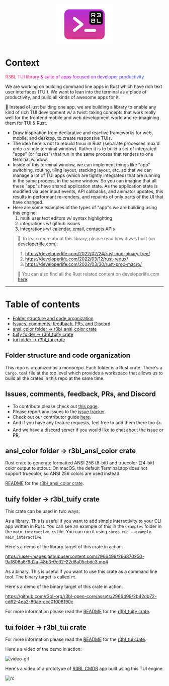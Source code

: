 <p align="center">
  <img src="https://raw.githubusercontent.com/r3bl-org/r3bl-open-core/main/r3bl-term.svg" height="128px">
</p>

# Context
<a id="markdown-context" name="context"></a>

<!-- R3BL TUI library & suite of apps focused on developer productivity -->

<span style="color:#FD2F53">R</span><span style="color:#FC2C57">3</span><span style="color:#FB295B">B</span><span style="color:#FA265F">L</span><span style="color:#F92363">
</span><span style="color:#F82067">T</span><span style="color:#F61D6B">U</span><span style="color:#F51A6F">I</span><span style="color:#F31874">
</span><span style="color:#F11678">l</span><span style="color:#EF137C">i</span><span style="color:#ED1180">b</span><span style="color:#EB0F84">r</span><span style="color:#E90D89">a</span><span style="color:#E60B8D">r</span><span style="color:#E40A91">y</span><span style="color:#E10895">
</span><span style="color:#DE0799">&amp;</span><span style="color:#DB069E">
</span><span style="color:#D804A2">s</span><span style="color:#D503A6">u</span><span style="color:#D203AA">i</span><span style="color:#CF02AE">t</span><span style="color:#CB01B2">e</span><span style="color:#C801B6">
</span><span style="color:#C501B9">o</span><span style="color:#C101BD">f</span><span style="color:#BD01C1">
</span><span style="color:#BA01C4">a</span><span style="color:#B601C8">p</span><span style="color:#B201CB">p</span><span style="color:#AE02CF">s</span><span style="color:#AA03D2">
</span><span style="color:#A603D5">f</span><span style="color:#A204D8">o</span><span style="color:#9E06DB">c</span><span style="color:#9A07DE">u</span><span style="color:#9608E1">s</span><span style="color:#910AE3">e</span><span style="color:#8D0BE6">d</span><span style="color:#890DE8">
</span><span style="color:#850FEB">o</span><span style="color:#8111ED">n</span><span style="color:#7C13EF">
</span><span style="color:#7815F1">d</span><span style="color:#7418F3">e</span><span style="color:#701AF5">v</span><span style="color:#6B1DF6">e</span><span style="color:#6720F8">l</span><span style="color:#6322F9">o</span><span style="color:#5F25FA">p</span><span style="color:#5B28FB">e</span><span style="color:#572CFC">r</span><span style="color:#532FFD">
</span><span style="color:#4F32FD">p</span><span style="color:#4B36FE">r</span><span style="color:#4739FE">o</span><span style="color:#443DFE">d</span><span style="color:#4040FE">u</span><span style="color:#3C44FE">c</span><span style="color:#3948FE">t</span><span style="color:#354CFE">i</span><span style="color:#324FFD">v</span><span style="color:#2E53FD">i</span><span style="color:#2B57FC">t</span><span style="color:#285BFB">y</span>

We are working on building command line apps in Rust which have rich text user interfaces (TUI). We
want to lean into the terminal as a place of productivity, and build all kinds of awesome apps for
it.

🔮 Instead of just building one app, we are building a library to enable any kind of rich TUI
development w/ a twist: taking concepts that work really well for the frontend mobile and web
development world and re-imagining them for TUI & Rust.

  - Draw inspiration from declarative and reactive frameworks for web, mobile, and desktop, to
    create responsive TUIs.
  - The idea here is not to rebuild tmux in Rust (separate processes mux'd onto a single terminal
    window). Rather it is to build a set of integrated "apps" (or "tasks") that run in the same
    process that renders to one terminal window.
  - Inside of this terminal window, we can implement things like "app" switching, routing, tiling
    layout, stacking layout, etc. so that we can manage a lot of TUI apps (which are tightly
    integrated) that are running in the same process, in the same window. So you can imagine that
    all these "app"s have shared application state. As the application state is modified via
    user input events, API callbacks, and animator updates, this results in performant re-renders,
    and repaints of only parts of the UI that have changed.
  - Here are some examples of the types of "app"s we are building using this engine:
      1. multi user text editors w/ syntax highlighting
      2. integrations w/ github issues
      3. integrations w/ calendar, email, contacts APIs


> 🦜 To learn more about this library, please read how it was built (on
> [developerlife.com](https://developerlife.com)):
>
> 1. <https://developerlife.com/2022/02/24/rust-non-binary-tree/>
> 2. <https://developerlife.com/2022/03/12/rust-redux/>
> 3. <https://developerlife.com/2022/03/30/rust-proc-macro/>
>
> 🦀 You can also find all the Rust related content on developerlife.com
> [here](https://developerlife.com/category/Rust/).

<hr/>

# Table of contents
<a id="markdown-table-of-contents" name="table-of-contents"></a>

<!-- TOC -->

- [Folder structure and code organization](#folder-structure-and-code-organization)
- [Issues, comments, feedback, PRs, and Discord](#issues-comments-feedback-prs-and-discord)
- [ansi_color folder -> r3bl_ansi_color crate](#ansi_color-folder---r3bl_ansi_color-crate)
- [tuify folder -> r3bl_tuify crate](#tuify-folder---r3bl_tuify-crate)
- [tui folder -> r3bl_tui crate](#tui-folder---r3bl_tui-crate)

<!-- /TOC -->

## Folder structure and code organization
<a id="markdown-folder-structure-and-code-organization" name="folder-structure-and-code-organization"></a>

This repo is organized as a monorepo. Each folder is a Rust crate. There's a `Cargo.toml`
file at the top level which provides a workspace that allows us to build all the crates in
this repo at the same time.

## Issues, comments, feedback, PRs, and Discord
<a id="markdown-issues%2C-comments%2C-feedback%2C-prs%2C-and-discord" name="issues%2C-comments%2C-feedback%2C-prs%2C-and-discord"></a>

- To contribute please check out [this
  page](https://github.com/r3bl-org/r3bl-open-core/contribute).
- Please report any issues to the [issue
  tracker](https://github.com/r3bl-org/r3bl-rs-utils/issues).
- Check out our contributor guide
  [here](https://github.com/r3bl-org/r3bl_rs_utils/blob/main/CONTRIBUTING.md#commit-message-guidelines).
- And if you have any feature requests, feel free to add them there too 👍.
- And we have a [discord server](https://discord.gg/8M2ePAevaM) if you would like to chat
  about the issue or PR.

## ansi_color folder -> r3bl_ansi_color crate
<a id="markdown-ansi_color-folder--%3E-r3bl_ansi_color-crate" name="ansi_color-folder--%3E-r3bl_ansi_color-crate"></a>

Rust crate to generate formatted ANSI 256 (8-bit) and truecolor (24-bit) color output to stdout. On
macOS, the default Terminal.app does not support truecolor, so ANSI 256 colors are used instead.

[README](https://github.com/r3bl-org/r3bl-open-core/tree/main/ansi_color/README.md) for the
[r3bl_ansi_color crate](https://docs.rs/r3bl_ansi_color/latest/r3bl_ansi_color/).

## tuify folder -> r3bl_tuify crate
<a id="markdown-tuify-folder--%3E-r3bl_tuify-crate" name="tuify-folder--%3E-r3bl_tuify-crate"></a>

This crate can be used in two ways:

As a library. This is useful if you want to add simple interactivity to your CLI app
written in Rust. You can see an example of this in the `examples` folder in the
`main_interactive.rs` file. You can run it using `cargo run --example main_interactive`.

Here's a demo of the library target of this crate in action.

https://user-images.githubusercontent.com/2966499/266870250-9af806a6-9d2a-48b3-9c02-22d8a05cbdc3.mp4

As a binary. This is useful if you want to use this crate as a command line tool. The
binary target is called `rt`.

Here's a demo of the binary target of this crate in action.

https://github.com/r3bl-org/r3bl-open-core/assets/2966499/2b42db72-cd62-4ea2-80ae-ccc01008190c

For more information please read the
[README](https://github.com/r3bl-org/r3bl-open-core/tree/main/tuify/README.md) for the
[r3bl_tuify crate](https://docs.rs/r3bl_tuify/latest/r3bl_tuify/).

## tui folder -> r3bl_tui crate
<a id="markdown-tui-folder--%3E-r3bl_tui-crate" name="tui-folder--%3E-r3bl_tui-crate"></a>


For more information please read the
[README](https://github.com/r3bl-org/r3bl-open-core/tree/main/tui/README.md#r3bl_tui-crate) for the [r3bl_tui
crate](https://docs.rs/r3bl_tui/latest/r3bl_tui/).

<!-- How to upload video: https://stackoverflow.com/a/68269430/2085356 -->

Here's a video of the demo in action:

![video-gif](https://user-images.githubusercontent.com/2966499/233799311-210b887e-0aa6-470a-bcea-ee8e0e3eb019.gif)

Here's a video of a prototype of [R3BL CMDR](https://github.com/r3bl-org/r3bl-cmdr) app built using
this TUI engine.

![rc](https://user-images.githubusercontent.com/2966499/234949476-98ad595a-3b72-497f-8056-84b6acda80e2.gif)

